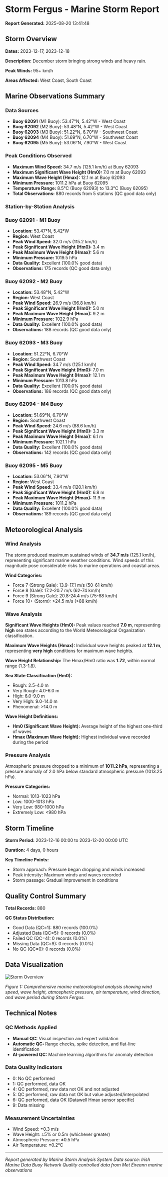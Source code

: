 # Storm Fergus - Marine Storm Report

**Report Generated:** 2025-08-20 13:41:48

## Storm Overview

**Dates:** 2023-12-17, 2023-12-18

**Description:** December storm bringing strong winds and heavy rain.

**Peak Winds:** 95+ km/h

**Areas Affected:** West Coast, South Coast

## Marine Observations Summary

### Data Sources
- **Buoy 62091** (M1 Buoy): 53.47°N, 5.42°W - West Coast
- **Buoy 62092** (M2 Buoy): 53.48°N, 5.42°W - West Coast
- **Buoy 62093** (M3 Buoy): 51.22°N, 6.70°W - Southwest Coast
- **Buoy 62094** (M4 Buoy): 51.69°N, 6.70°W - Southwest Coast
- **Buoy 62095** (M5 Buoy): 53.06°N, 7.90°W - West Coast

### Peak Conditions Observed

- **Maximum Wind Speed:** 34.7 m/s (125.1 km/h) at Buoy 62093
- **Maximum Significant Wave Height (Hm0):** 7.0 m at Buoy 62093
- **Maximum Wave Height (Hmax):** 12.1 m at Buoy 62093
- **Minimum Pressure:** 1011.2 hPa at Buoy 62095
- **Temperature Range:** 8.5°C (Buoy 62093) to 13.3°C (Buoy 62095)
- **Total Observations:** 880 records from 5 stations (QC good data only)


### Station-by-Station Analysis

### Buoy 62091 - M1 Buoy
- **Location:** 53.47°N, 5.42°W
- **Region:** West Coast
- **Peak Wind Speed:** 32.0 m/s (115.2 km/h)
- **Peak Significant Wave Height (Hm0):** 3.4 m  
- **Peak Maximum Wave Height (Hmax):** 5.6 m
- **Minimum Pressure:** 1019.5 hPa
- **Data Quality:** Excellent (100.0% good data)
- **Observations:** 175 records (QC good data only)


### Buoy 62092 - M2 Buoy
- **Location:** 53.48°N, 5.42°W
- **Region:** West Coast
- **Peak Wind Speed:** 26.9 m/s (96.8 km/h)
- **Peak Significant Wave Height (Hm0):** 5.0 m  
- **Peak Maximum Wave Height (Hmax):** 9.2 m
- **Minimum Pressure:** 1022.9 hPa
- **Data Quality:** Excellent (100.0% good data)
- **Observations:** 188 records (QC good data only)


### Buoy 62093 - M3 Buoy
- **Location:** 51.22°N, 6.70°W
- **Region:** Southwest Coast
- **Peak Wind Speed:** 34.7 m/s (125.1 km/h)
- **Peak Significant Wave Height (Hm0):** 7.0 m  
- **Peak Maximum Wave Height (Hmax):** 12.1 m
- **Minimum Pressure:** 1013.8 hPa
- **Data Quality:** Excellent (100.0% good data)
- **Observations:** 186 records (QC good data only)


### Buoy 62094 - M4 Buoy
- **Location:** 51.69°N, 6.70°W
- **Region:** Southwest Coast
- **Peak Wind Speed:** 24.6 m/s (88.6 km/h)
- **Peak Significant Wave Height (Hm0):** 3.3 m  
- **Peak Maximum Wave Height (Hmax):** 6.1 m
- **Minimum Pressure:** 1021.1 hPa
- **Data Quality:** Excellent (100.0% good data)
- **Observations:** 142 records (QC good data only)


### Buoy 62095 - M5 Buoy
- **Location:** 53.06°N, 7.90°W
- **Region:** West Coast
- **Peak Wind Speed:** 33.4 m/s (120.1 km/h)
- **Peak Significant Wave Height (Hm0):** 6.8 m  
- **Peak Maximum Wave Height (Hmax):** 11.9 m
- **Minimum Pressure:** 1011.2 hPa
- **Data Quality:** Excellent (100.0% good data)
- **Observations:** 189 records (QC good data only)


## Meteorological Analysis

### Wind Analysis

The storm produced maximum sustained winds of **34.7 m/s** (125.1 km/h), representing significant marine weather conditions. Wind speeds of this magnitude pose considerable risks to marine operations and coastal areas.

**Wind Categories:**
- Force 7 (Strong Gale): 13.9-17.1 m/s (50-61 km/h)
- Force 8 (Gale): 17.2-20.7 m/s (62-74 km/h)  
- Force 9 (Strong Gale): 20.8-24.4 m/s (75-88 km/h)
- Force 10+ (Storm): >24.5 m/s (>88 km/h)


### Wave Analysis  

**Significant Wave Heights (Hm0):** Peak values reached **7.0 m**, representing **high** sea states according to the World Meteorological Organization classification.

**Maximum Wave Heights (Hmax):** Individual wave heights peaked at **12.1 m**, representing **very high** conditions for maximum wave heights.

**Wave Height Relationship:** The Hmax/Hm0 ratio was **1.72**, within normal range (1.3-1.8).

**Sea State Classification (Hm0):**
- Rough: 2.5-4.0 m
- Very Rough: 4.0-6.0 m
- High: 6.0-9.0 m
- Very High: 9.0-14.0 m
- Phenomenal: >14.0 m

**Wave Height Definitions:**
- **Hm0 (Significant Wave Height):** Average height of the highest one-third of waves
- **Hmax (Maximum Wave Height):** Highest individual wave recorded during the period


### Pressure Analysis

Atmospheric pressure dropped to a minimum of **1011.2 hPa**, representing a pressure anomaly of 2.0 hPa below standard atmospheric pressure (1013.25 hPa).

**Pressure Categories:**
- Normal: 1013-1023 hPa
- Low: 1000-1013 hPa
- Very Low: 980-1000 hPa  
- Extremely Low: <980 hPa


## Storm Timeline

**Storm Period:** 2023-12-16 00:00 to 2023-12-20 00:00 UTC

**Duration:** 4 days, 0 hours

**Key Timeline Points:**
- Storm approach: Pressure began dropping and winds increased
- Peak intensity: Maximum winds and waves recorded
- Storm passage: Gradual improvement in conditions


## Quality Control Summary

**Total Records:** 880

**QC Status Distribution:**
- Good Data (QC=1): 880 records (100.0%)
- Adjusted Data (QC=5): 0 records (0.0%)
- Failed QC (QC=4): 0 records (0.0%)
- Missing Data (QC=9): 0 records (0.0%)
- No QC (QC=0): 0 records (0.0%)


## Data Visualization

![Storm Overview](Storm_Fergus_overview.png)

*Figure 1: Comprehensive marine meteorological analysis showing wind speed, wave height, atmospheric pressure, air temperature, wind direction, and wave period during Storm Fergus.*

## Technical Notes

### QC Methods Applied
- **Manual QC:** Visual inspection and expert validation
- **Automatic QC:** Range checks, spike detection, and flat-line identification  
- **AI-powered QC:** Machine learning algorithms for anomaly detection

### Data Quality Indicators
- 0: No QC performed
- 1: QC performed, data OK
- 4: QC performed, raw data not OK and not adjusted
- 5: QC performed, raw data not OK but value adjusted/interpolated
- 6: QC performed, data OK (Datawell Hmax sensor specific)
- 9: Data missing

### Measurement Uncertainties
- Wind Speed: ±0.3 m/s
- Wave Height: ±5% or 0.5m (whichever greater)
- Atmospheric Pressure: ±0.5 hPa
- Air Temperature: ±0.2°C

---

*Report generated by Marine Storm Analysis System*
*Data source: Irish Marine Data Buoy Network*
*Quality controlled data from Met Éireann marine observations*
